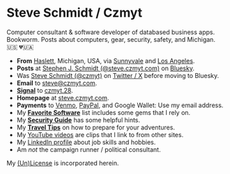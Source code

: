 
# Steve Schmidt / Czmyt

Computer consultant & software developer of databased business apps.<br />
Bookworm.  Posts about computers, gear, security, safety, and Michigan.<br />
🇺🇸  💔🇺🇦

- **From** [Haslett](https://en.wikipedia.org/wiki/Haslett%2C_Michigan), Michigan, USA, via [Sunnyvale](https://en.wikipedia.org/wiki/Sunnyvale,_California) and [Los Angeles](https://en.wikipedia.org/wiki/Los_Angeles).
- **Posts** at [Stephen J. Schmidt (@steve.czmyt.com)](https://bsky.app/profile/steve.czmyt.com) on [Bluesky](https://bsky.app).
- Was [Steve Schmidt (@czmyt)](https://x.com/czmyt/with_replies) on [Twitter / X](https://x.com) before moving to Bluesky.
- **Email** to [steve@czmyt.com](mailto:steve@czmyt.com).
- [**Signal**](https://signal.org/) to [czmyt.28](https://signal.me/#u/czmyt.28).
- **Homepage** at [steve.czmyt.com](https://steve.czmyt.com).
- **Payments** to [Venmo](https://venmo.com/czmyt), [PayPal](https://paypal.me/czmyt), and Google Wallet: Use my email address.
- My [**Favorite Software**](favorite-software.md) list includes some gems that I rely on.
- My [**Security Guide**](https://github.com/czmyt/security-guide/blob/main/README.md) has some helpful hints.
- My [**Travel Tips**](travel-tips.md) on how to prepare for your adventures.
- My [YouTube videos](https://www.youtube.com/@sczmyt/videos) are clips that I link to from other sites.
- My [LinkedIn profile](https://www.linkedin.com/in/stephen-schmidt-windsor/) about job skills and hobbies.
- Am *not* the campaign runner / political consultant.

My [(Un)License](UNLICENSE.md) is incorporated herein.
